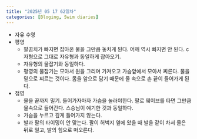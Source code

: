 ```yaml
---
title: "2025년 05 17 62일차"
categories: [Bloging, Swim diaries]
---
```


- 자유 수영
 - 평영
    - 팔꿈치가 빠지면 잡아온 물을 그만큼 놓치게 된다. 어깨 역시 빠지면 안 된다. c자형으로 그대로 자유형과 동일하게 잡아오기.
    - 자유형의 물잡기와 동일하다.
    - 평영의 물잡기는 모아서 원을 그리며 가져오고 가슴앞에서 모아서 찌른다. 물을 밑으로 찌르는 것이다. 몸을 앞으로 담기 때문에 물 속으로 손 끝이 들어가게 된다.
  - 접영
    - 물을 끝까지 밀기. 들어가자마자 가슴을 눌러야한다. 팔로 웨이브를 타면 그만큼 물속으로 들어간다. 스승님이 얘기한 것과 동일하다.
    - 가슴을 누르고 깊게 들어가지 않는다.
    - 발과 팔의 타이밍이 안 맞는다. 팔이 허벅지 옆에 왔을 때 발을 같이 차서 물은 뒤로 밀고, 발의 힘으로 떠오른다.
